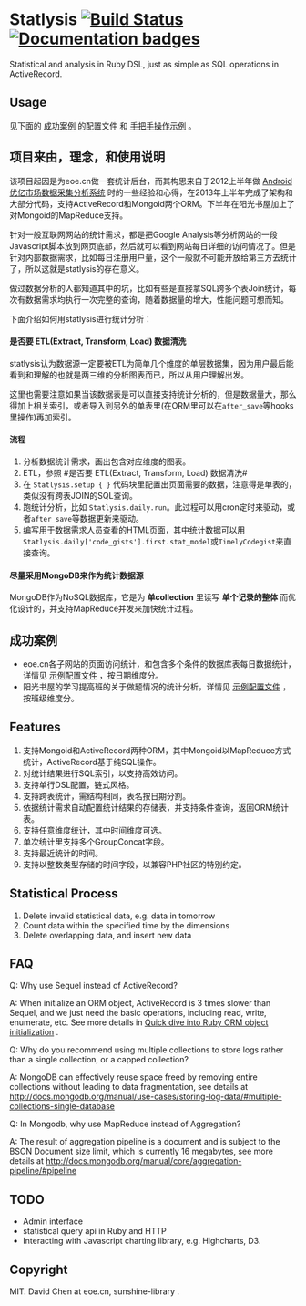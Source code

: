 Statlysis [![Build Status](https://travis-ci.org/mvj3/statlysis.png)](https://travis-ci.org/mvj3/statlysis) [![Documentation badges](http://inch-ci.org/github/mvj3/statlysis.svg?branch=master)](https://inch-ci.org/github/mvj3/statlysis)
===============================================
Statistical and analysis in Ruby DSL, just as simple as SQL operations in ActiveRecord.

Usage
-----------------------------------------------
见下面的 [成功案例](#成功案例) 的配置文件 和 [手把手操作示例](http://mvj3.github.io/statlysis/showterm.html) 。

项目来由，理念，和使用说明
-----------------------------------------------
该项目起因是为eoe.cn做一套统计后台，而其构思来自于2012上半年做 [Android优亿市场数据采集分析系统](http://mvj3.github.io/2012/11/01/android_eoemarket_data_collect_and_analysis_system_summary/) 时的一些经验和心得，在2013年上半年完成了架构和大部分代码，支持ActiveRecord和Mongoid两个ORM。下半年在阳光书屋加上了对Mongoid的MapReduce支持。

针对一般互联网网站的统计需求，都是把Google Analysis等分析网站的一段Javascript脚本放到网页底部，然后就可以看到网站每日详细的访问情况了。但是针对内部数据需求，比如每日注册用户量，这个一般就不可能开放给第三方去统计了，所以这就是statlysis的存在意义。

做过数据分析的人都知道其中的坑，比如有些是直接拿SQL跨多个表Join统计，每次有数据需求均执行一次完整的查询，随着数据量的增大，性能问题可想而知。

下面介绍如何用statlysis进行统计分析：

#### 是否要 ETL(Extract, Transform, Load) 数据清洗
statlysis认为数据源一定要被ETL为简单几个维度的单层数据集，因为用户最后能看到和理解的也就是两三维的分析图表而已，所以从用户理解出发。

这里也需要注意如果当该数据表是可以直接支持统计分析的，但是数据量大，那么得加上相关索引，或者导入到另外的单表里(在ORM里可以在`after_save`等hooks里操作)再加索引。

#### 流程
1. 分析数据统计需求，画出包含对应维度的图表。
2. ETL，参照 #是否要 ETL(Extract, Transform, Load) 数据清洗#
3. 在 `Statlysis.setup { }` 代码块里配置出页面需要的数据，注意得是单表的，类似没有跨表JOIN的SQL查询。
4. 跑统计分析，比如 `Statlysis.daily.run`。此过程可以用cron定时来驱动，或者`after_save`等数据更新来驱动。
5. 编写用于数据需求人员查看的HTML页面，其中统计数据可以用`Statlysis.daily['code_gists'].first.stat_model`或`TimelyCodegist`来直接查询。

#### 尽量采用MongoDB来作为统计数据源
MongoDB作为NoSQL数据库，它是为 **单collection** 里读写 **单个记录的整体** 而优化设计的，并支持MapReduce并发来加快统计过程。

成功案例
-----------------------------------------------
* eoe.cn各子网站的页面访问统计，和包含多个条件的数据库表每日数据统计，详情见 [示例配置文件](https://github.com/mvj3/statlysis/blob/master/examples/eoecn.rb) ，按日期维度分。
* 阳光书屋的学习提高班的关于做题情况的统计分析，详情见 [示例配置文件](https://github.com/mvj3/statlysis/blob/master/examples/sunshinelibrary.rb) ，按班级维度分。

Features
-----------------------------------------------
1. 支持Mongoid和ActiveRecord两种ORM，其中Mongoid以MapReduce方式统计，ActiveRecord基于纯SQL操作。
2. 对统计结果进行SQL索引，以支持高效访问。
3. 支持单行DSL配置，链式风格。
4. 支持跨表统计，需结构相同，表名按日期分割。
5. 依据统计需求自动配置统计结果的存储表，并支持条件查询，返回ORM统计表。
6. 支持任意维度统计，其中时间维度可选。
7. 单次统计里支持多个GroupConcat字段。
8. 支持最近统计的时间。
9. 支持以整数类型存储的时间字段，以兼容PHP社区的特别约定。

Statistical Process
-----------------------------------------------
1. Delete invalid statistical data, e.g. data in tomorrow
2. Count data within the specified time by the dimensions
3. Delete overlapping data, and insert new data


FAQ
-----------------------------------------------
Q: Why use Sequel instead of ActiveRecord?

A: When initialize an ORM object, ActiveRecord is 3 times slower than Sequel, and we just need the basic operations, including read, write, enumerate, etc. See more details in [Quick dive into Ruby ORM object initialization](http://merbist.com/2012/02/23/quick-dive-into-ruby-orm-object-initialization/) .


Q: Why do you recommend using multiple collections to store logs rather than a single collection, or a capped collection?

A: MongoDB can effectively reuse space freed by removing entire collections without leading to data fragmentation, see details at http://docs.mongodb.org/manual/use-cases/storing-log-data/#multiple-collections-single-database


Q: In Mongodb, why use MapReduce instead of Aggregation?

A: The result of aggregation pipeline is a document and is subject to the BSON Document size limit, which is currently 16 megabytes, see more details at http://docs.mongodb.org/manual/core/aggregation-pipeline/#pipeline


TODO
-----------------------------------------------
* Admin interface
* statistical query api in Ruby and HTTP
* Interacting with Javascript charting library, e.g. Highcharts, D3.


Copyright
-----------------------------------------------
MIT. David Chen at eoe.cn, sunshine-library .
